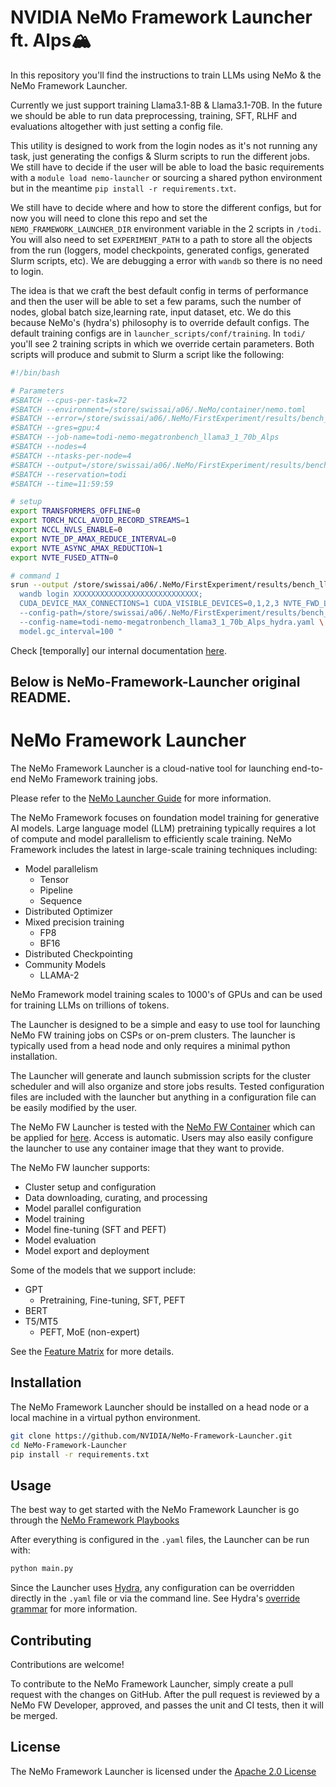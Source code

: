 # **NVIDIA NeMo Framework Launcher ft. Alps🏔️**
In this repository you'll find the instructions to train LLMs using NeMo & the NeMo Framework Launcher.

Currently we just support training Llama3.1-8B & Llama3.1-70B. In the future we should be able to run data preprocessing, training, SFT, RLHF and evaluations altogether with just setting a config file.

This utility is designed to work from the login nodes as it's not running any task, just generating the configs & Slurm scripts to run the different jobs. We still have to decide if the user will be able to load the basic requirements with a `module load nemo-launcher` or sourcing a shared python environment but in the meantime `pip install -r requirements.txt`. 

We still have to decide where and how to store the different configs, but for now you will need to clone this repo and set the `NEMO_FRAMEWORK_LAUNCHER_DIR` environment variable in the 2 scripts in `/todi`. You will also need to set `EXPERIMENT_PATH` to a path to store all the objects from the run (loggers, model checkpoints, generated configs, generated Slurm scripts, etc). We are debugging a error with `wandb` so there is no need to login.

The idea is that we craft the best default config in terms of performance and then the user will be able to set a few params, such the number of nodes, global batch size,learning rate, input dataset, etc. We do this because NeMo's (hydra's) philosophy is to override default configs. The default training configs are in `launcher_scripts/conf/training`. In `todi/` you'll see 2 training scripts in which we override certain parameters. Both scripts will produce and submit to Slurm a script like the following:

```bash
#!/bin/bash

# Parameters
#SBATCH --cpus-per-task=72
#SBATCH --environment=/store/swissai/a06/.NeMo/container/nemo.toml
#SBATCH --error=/store/swissai/a06/.NeMo/FirstExperiment/results/bench_llama3_1_70b_Alps/log-todi-nemo-megatronbench_llama3_1_70b_Alps_%j.err
#SBATCH --gres=gpu:4
#SBATCH --job-name=todi-nemo-megatronbench_llama3_1_70b_Alps
#SBATCH --nodes=4
#SBATCH --ntasks-per-node=4
#SBATCH --output=/store/swissai/a06/.NeMo/FirstExperiment/results/bench_llama3_1_70b_Alps/log-todi-nemo-megatronbench_llama3_1_70b_Alps_%j.out
#SBATCH --reservation=todi
#SBATCH --time=11:59:59

# setup
export TRANSFORMERS_OFFLINE=0
export TORCH_NCCL_AVOID_RECORD_STREAMS=1
export NCCL_NVLS_ENABLE=0
export NVTE_DP_AMAX_REDUCE_INTERVAL=0
export NVTE_ASYNC_AMAX_REDUCTION=1
export NVTE_FUSED_ATTN=0

# command 1
srun --output /store/swissai/a06/.NeMo/FirstExperiment/results/bench_llama3_1_70b_Alps/log-todi-nemo-megatronbench_llama3_1_70b_Alps_%j.out --error /store/swissai/a06/.NeMo/FirstExperiment/results/bench_llama3_1_70b_Alps/log-todi-nemo-megatronbench_llama3_1_70b_Alps_%j.err --cpus-per-task $SLURM_CPUS_PER_TASK --jobid $SLURM_JOB_ID --wait 60 --unbuffered bash -c "
  wandb login XXXXXXXXXXXXXXXXXXXXXXXXXXXX;
  CUDA_DEVICE_MAX_CONNECTIONS=1 CUDA_VISIBLE_DEVICES=0,1,2,3 NVTE_FWD_LAYERNORM_SM_MARGIN=\$(python3 /users/asolergi/NeMo-Framework-Launcher/launcher_scripts/nemo_launcher/collections/conditional_cfgs.py name=get_ln_sm_margin) NVTE_BWD_LAYERNORM_SM_MARGIN=\$(python3 /users/asolergi/NeMo-Framework-Launcher/launcher_scripts/nemo_launcher/collections/conditional_cfgs.py name=get_ln_sm_margin) python3 -u /opt/NeMo/examples/nlp/language_modeling/megatron_gpt_pretraining.py  \
  --config-path=/store/swissai/a06/.NeMo/FirstExperiment/results/bench_llama3_1_70b_Alps \
  --config-name=todi-nemo-megatronbench_llama3_1_70b_Alps_hydra.yaml \
  model.gc_interval=100 "

```

Check [temporally] our internal documentation [here](https://docs.google.com/document/d/1q55v0vj6PIYh7rPulnA9pDMl6PUFwHj875yIxVIUah0/edit?usp=sharing).

Below is NeMo-Framework-Launcher original README.
------

# NeMo Framework Launcher

The NeMo Framework Launcher is a cloud-native tool for launching end-to-end NeMo Framework training jobs.

Please refer to the [NeMo Launcher Guide](https://docs.nvidia.com/nemo-framework/user-guide/latest/launcherguide/index.html) for more information.

The NeMo Framework focuses on foundation model training for generative AI models. 
Large language model (LLM) pretraining typically requires a lot of compute and model parallelism to efficiently scale training.
NeMo Framework includes the latest in large-scale training techniques including:

- Model parallelism
  * Tensor
  * Pipeline
  * Sequence
- Distributed Optimizer
- Mixed precision training
  * FP8
  * BF16
- Distributed Checkpointing
- Community Models
  * LLAMA-2

NeMo Framework model training scales to 1000's of GPUs and can be used for training LLMs on trillions of tokens.

The Launcher is designed to be a simple and easy to use tool for launching NeMo FW training jobs
on CSPs or on-prem clusters. The launcher is typically used from a head node and only requires
a minimal python installation.

The Launcher will generate and launch submission scripts for the cluster scheduler and will also organize 
and store jobs results. Tested configuration files are included with the launcher but anything
in a configuration file can be easily modified by the user.

The NeMo FW Launcher is tested with the [NeMo FW Container](https://registry.ngc.nvidia.com/orgs/ea-bignlp/teams/ga-participants/containers/nemofw-training) which can be applied for [here](https://developer.nvidia.com/nemo-framework).
Access is automatic. 
Users may also easily configure the launcher to use any container image that they want to provide.

The NeMo FW launcher supports:
- Cluster setup and configuration
- Data downloading, curating, and processing
- Model parallel configuration
- Model training
- Model fine-tuning (SFT and PEFT)
- Model evaluation
- Model export and deployment


Some of the models that we support include:
- GPT
  * Pretraining, Fine-tuning, SFT, PEFT
- BERT
- T5/MT5
  * PEFT, MoE (non-expert)

See the [Feature Matrix](https://docs.nvidia.com/nemo-framework/user-guide/latest/featurematrix.html#gpt-models) for more details.


## Installation

The NeMo Framework Launcher should be installed on a head node or a local machine in a virtual python environment.

```bash
git clone https://github.com/NVIDIA/NeMo-Framework-Launcher.git
cd NeMo-Framework-Launcher
pip install -r requirements.txt
```

## Usage

The best way to get started with the NeMo Framework Launcher is go through 
the [NeMo Framework Playbooks](https://docs.nvidia.com/nemo-framework/user-guide/latest/playbooks/index.html)

After everything is configured in the `.yaml` files, the Launcher can be run with:

```bash
python main.py
```

Since the Launcher uses [Hydra](https://hydra.cc/docs/intro/), 
any configuration can be overridden directly in the `.yaml` file or via the command line.
See Hydra's [override grammar](https://hydra.cc/docs/advanced/override_grammar/basic/) for more information. 

## Contributing

Contributions are welcome!

To contribute to the NeMo Framework Launcher, simply create a pull request with the changes on GitHub.
After the pull request is reviewed by a NeMo FW Developer, approved, and passes the unit and CI tests, 
then it will be merged.

## License

The NeMo Framework Launcher is licensed under the [Apache 2.0 License](https://github.com/NVIDIA/NeMo-Framework-Launcher/blob/master/LICENSE)
